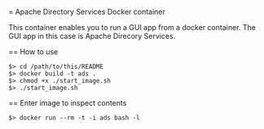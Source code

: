 = Apache Directory Services Docker container

This container enables you to run a GUI app from a docker container. The GUI app
in this case is Apache Direcory Services.

== How to use

```
$> cd /path/to/this/README
$> docker build -t ads .
$> chmod +x ./start_image.sh
$> ./start_image.sh
```

== Enter image to inspect contents

```
$> docker run --rm -t -i ads bash -l
```
